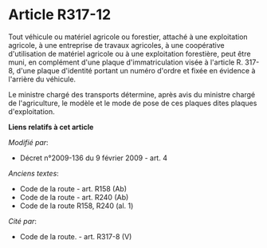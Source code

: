 # Article R317-12

Tout véhicule ou matériel agricole ou forestier, attaché à une exploitation agricole, à une entreprise de travaux agricoles,
à une coopérative d'utilisation de matériel agricole ou à une exploitation forestière, peut être muni, en complément d'une
plaque d'immatriculation visée à l'article R. 317-8, d'une plaque d'identité portant un numéro d'ordre et fixée en évidence à
l'arrière du véhicule. 

Le ministre chargé des transports détermine, après avis du ministre chargé de l'agriculture, le modèle et le mode de pose de
ces plaques dites plaques d'exploitation.

**Liens relatifs à cet article**

_Modifié par_:

  - Décret n°2009-136 du 9 février 2009 - art. 4

_Anciens textes_:

  - Code de la route - art. R158 (Ab)
  - Code de la route - art. R240 (Ab)
  - Code de la route R158, R240 (al. 1)

_Cité par_:

  - Code de la route. - art. R317-8 (V)
